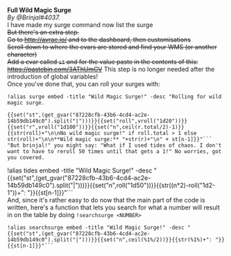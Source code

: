 **Full Wild Magic Surge**  
*By @Brinjal#4037.*  
I have made my surge command now list the surge  
~~But there's an extra step.  
Go to http://avrae.io/ and to the dashboard, then customisations  
Scroll down to where the cvars are stored and find your WMS (or another character)   
Add a cvar called `st` and for the value paste in the contents of this: https://pastebin.com/3AThUmGV~~ This step is no longer needed after the introduction of global variables!  
Once you've done that, you can roll your surges with:  
```  
!alias surge embed -title "Wild Magic Surge!" -desc "Rolling for wild magic surge.  
  
{{set("st",(get_gvar("87228cfb-43b6-4cd4-ac2e-14b59db149c0").split("|")))}}{{set("roll",vroll("1d20"))}}{{set("r",vroll("1d100"))}}{{set("n",ceil(r.total/2)-1)}}{{str(roll)+"\n\nNo wild magic surge!" if roll.total > 1 else str(roll)+"\n\n**Wild magic surge:** "+str(r)+"\n" + st[n-1]}}"```  
"But brinjal!" you might say: "What if I used tides of chaos. I don't want to have to reroll 50 times until that gets a 1!" No worries, got you covered.  
```  
!alias tides embed -title "Wild Magic Surge!" -desc "  
{{set("st",(get_gvar("87228cfb-43b6-4cd4-ac2e-14b59db149c0").split("|")))}}{{set("n",roll("1d50"))}}{{str((n*2)-roll("1d2-1"))+": "}}{{st[n-1]}}"```  
And, since it's rather easy to do now that the main part of the code is written, here's a function that lets you search for what a number will result in on the table by doing `!searchsurge <NUMBER>`  
```  
!alias searchsurge embed -title "Wild Magic Surge!" -desc "  
{{set("st",(get_gvar("87228cfb-43b6-4cd4-ac2e-14b59db149c0").split("|")))}}{{set("n",ceil(%1%/2))}}{{str(%1%)+": "}}{{st[n-1]}}"```